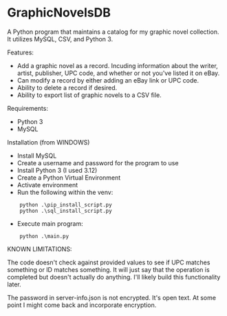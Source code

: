 # GraphicNovelsDB
A Python program that maintains a catalog for my graphic novel collection. It utilizes MySQL, CSV, and Python 3.

Features:
- Add a graphic novel as a record. Incuding information about the writer, artist, publisher, UPC code, and whether or not you've listed it on eBay.
- Can modify a record by either adding an eBay link or UPC code.
- Ability to delete a record if desired.
- Ability to export list of graphic novels to a CSV file.

Requirements:
- Python 3
- MySQL

Installation (from WINDOWS)
- Install MySQL
- Create a username and password for the program to use
- Install Python 3 (I used 3.12)
- Create a Python Virtual Environment
- Activate environment
- Run the following within the venv:
```
    python .\pip_install_script.py
    python .\sql_install_script.py
```
- Execute main program:
```
    python .\main.py
```


KNOWN LIMITATIONS:

The code doesn't check against provided values to see if UPC matches something or ID matches something.
It will just say that the operation is completed but doesn't actually do anything. 
I'll likely build this functionality later.

The password in server-info.json is not encrypted. It's open text. At some point I might come back and incorporate encryption. 

